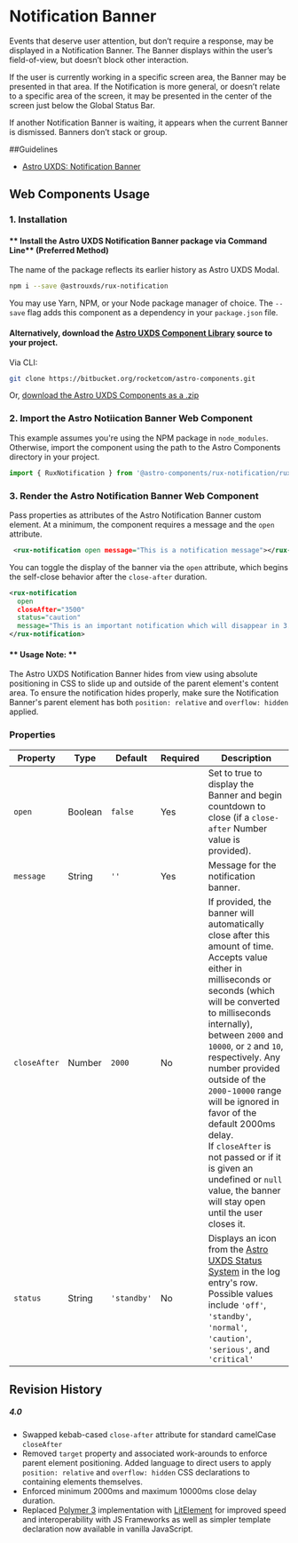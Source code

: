 # Notification Banner

Events that deserve user attention, but don’t require a response, may be displayed in a Notification Banner. The Banner displays within the user’s field-of-view, but doesn’t block other interaction.

If the user is currently working in a specific screen area, the Banner may be presented in that area. If the Notification is more general, or doesn’t relate to a specific area of the screen, it may be presented in the center of the screen just below the Global Status Bar.

If another Notification Banner is waiting, it appears when the current Banner is dismissed. Banners don’t stack or group.

##Guidelines

- [Astro UXDS: Notification Banner](https://www.astrouxds.com/ui-components/notification-banner)

## Web Components Usage

### 1. Installation

#### ** Install the Astro UXDS Notification Banner package via Command Line** (Preferred Method)

The name of the package reflects its earlier history as Astro UXDS Modal.

```sh
npm i --save @astrouxds/rux-notification
```

You may use Yarn, NPM, or your Node package manager of choice. The `--save` flag adds this component as a dependency in your `package.json` file.

#### **Alternatively**, download the [Astro UXDS Component Library](https://bitbucket.org/rocketcom/astro-components/src/master/) source to your project.

Via CLI:

```sh
git clone https://bitbucket.org/rocketcom/astro-components.git
```

Or, [download the Astro UXDS Components as a .zip](https://bitbucket.org/rocketcom/astro-components/get/master.zip)

### 2. Import the Astro Notiication Banner Web Component

This example assumes you're using the NPM package in `node_modules`. Otherwise, import the component using the path to the Astro Components directory in your project.

```javascript
import { RuxNotification } from '@astro-components/rux-notification/rux-notification.js';
```

### 3. Render the Astro Notification Banner Web Component

Pass properties as attributes of the Astro Notification Banner custom element. At a minimum, the component requires a message and the `open` attribute.

```xml
 <rux-notification open message="This is a notification message"></rux-notification>
```

You can toggle the display of the banner via the `open` attribute, which begins the self-close behavior after the `close-after` duration.

```xml
<rux-notification
  open
  closeAfter="3500"
  status="caution"
  message="This is an important notification which will disappear in 3.5 seconds.">
</rux-notification>
```

#### ** Usage Note: **

The Astro UXDS Notification Banner hides from view using absolute positioning in CSS to slide up and outside of the parent element's content area. To ensure the notification hides properly, make sure the Notification Banner's parent element has both `position: relative` and `overflow: hidden` applied.

### Properties

| Property     | Type    | Default     | Required | Description                                                                                                                                                                                                                                                                                                                                                                                                                                                                                      |
| ------------ | ------- | ----------- | -------- | ------------------------------------------------------------------------------------------------------------------------------------------------------------------------------------------------------------------------------------------------------------------------------------------------------------------------------------------------------------------------------------------------------------------------------------------------------------------------------------------------ |
| `open`       | Boolean | `false`     | Yes      | Set to true to display the Banner and begin countdown to close (if a `close-after` Number value is provided).                                                                                                                                                                                                                                                                                                                                                                                    |
| `message`    | String  | `''`        | Yes      | Message for the notification banner.                                                                                                                                                                                                                                                                                                                                                                                                                                                             |
| `closeAfter` | Number  | `2000`      | No       | If provided, the banner will automatically close after this amount of time. Accepts value either in milliseconds or seconds (which will be converted to milliseconds internally), between `2000` and `10000`, or `2` and `10`, respectively. Any number provided outside of the `2000`-`10000` range will be ignored in favor of the default 2000ms delay. <br>If `closeAfter` is not passed or if it is given an undefined or `null` value, the banner will stay open until the user closes it. |
| `status`     | String  | `'standby'` | No       | Displays an icon from the [Astro UXDS Status System](https://astrouxds.com/design-guidelines/status-system) in the log entry's row. Possible values include `'off'`, `'standby'`, `'normal'`, `'caution'`, `'serious'`, and `'critical'`                                                                                                                                                                                                                                                         |

## Revision History

##### **4.0**

- Swapped kebab-cased `close-after` attribute for standard camelCase `closeAfter`
- Removed `target` property and associated work-arounds to enforce parent element positioning. Added language to direct users to apply `position: relative` and `overflow: hidden` CSS declarations to containing elements themselves.
- Enforced minimum 2000ms and maximum 10000ms close delay duration.
- Replaced [Polymer 3](https://www.polymer-project.org) implementation with [LitElement](https://lit-element.polymer-project.org/) for improved speed and interoperability with JS Frameworks as well as simpler template declaration now available in vanilla JavaScript.
